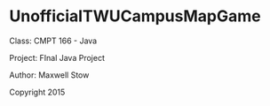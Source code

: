 # UnofficialTWUCampusMapGame
Class: CMPT 166  - Java 






Project: FInal Java Project 






Author: Maxwell Stow







Copyright 2015
